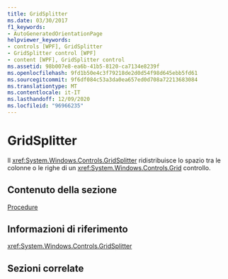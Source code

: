 ```yaml
---
title: GridSplitter
ms.date: 03/30/2017
f1_keywords:
- AutoGeneratedOrientationPage
helpviewer_keywords:
- controls [WPF], GridSplitter
- GridSplitter control [WPF]
- content [WPF], GridSplitter control
ms.assetid: 98b007e8-ea6b-41b5-8120-ca7134e8239f
ms.openlocfilehash: 9fd1b50e4c3f79218de2d0d54f98d645ebb5fd61
ms.sourcegitcommit: 9f6df084c53a3da0ea657ed0d708a72213683084
ms.translationtype: MT
ms.contentlocale: it-IT
ms.lasthandoff: 12/09/2020
ms.locfileid: "96966235"
---
```

# <a name="gridsplitter"></a>GridSplitter
Il <xref:System.Windows.Controls.GridSplitter> ridistribuisce lo spazio tra le colonne o le righe di un <xref:System.Windows.Controls.Grid> controllo.  
  
## <a name="in-this-section"></a>Contenuto della sezione  
 [Procedure](gridsplitter-how-to-topics.md)  
  
## <a name="reference"></a>Informazioni di riferimento  
 <xref:System.Windows.Controls.GridSplitter>  
  
## <a name="related-sections"></a>Sezioni correlate
